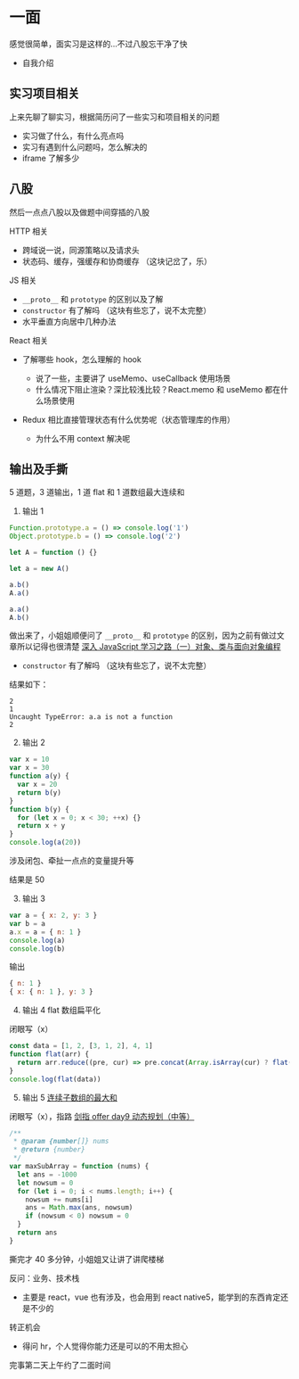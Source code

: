 # 一面

感觉很简单，面实习是这样的...不过八股忘干净了快

- 自我介绍

## 实习项目相关

上来先聊了聊实习，根据简历问了一些实习和项目相关的问题

- 实习做了什么，有什么亮点吗
- 实习有遇到什么问题吗，怎么解决的
- iframe 了解多少

## 八股

然后一点点八股以及做题中间穿插的八股

HTTP 相关

- 跨域说一说，同源策略以及请求头
- 状态码、缓存，强缓存和协商缓存 （这块记岔了，乐）

JS 相关

- `__proto__` 和 `prototype` 的区别以及了解
- `constructor` 有了解吗 （这块有些忘了，说不太完整）
- 水平垂直方向居中几种办法

React 相关

- 了解哪些 hook，怎么理解的 hook
  - 说了一些，主要讲了 useMemo、useCallback 使用场景
  - 什么情况下阻止渲染？深比较浅比较？React.memo 和 useMemo 都在什么场景使用
- Redux 相比直接管理状态有什么优势呢（状态管理库的作用）

  - 为什么不用 context 解决呢

## 输出及手撕

5 道题，3 道输出，1 道 flat 和 1 道数组最大连续和

1. 输出 1

```javascript
Function.prototype.a = () => console.log('1')
Object.prototype.b = () => console.log('2')

let A = function () {}

let a = new A()

a.b()
A.a()

a.a()
A.b()
```

做出来了，小姐姐顺便问了 `__proto__` 和 `prototype` 的区别，因为之前有做过文章所以记得也很清楚 [深入 JavaScript 学习之路（一）对象、类与面向对象编程](https://ysx.cosine.ren/js-learning-1)

- `constructor` 有了解吗 （这块有些忘了，说不太完整）

结果如下：

```
2
1
Uncaught TypeError: a.a is not a function
2
```

2. 输出 2

```javascript
var x = 10
var x = 30
function a(y) {
  var x = 20
  return b(y)
}
function b(y) {
  for (let x = 0; x < 30; ++x) {}
  return x + y
}
console.log(a(20))
```

涉及闭包、牵扯一点点的变量提升等

结果是 50

3. 输出 3

```javascript
var a = { x: 2, y: 3 }
var b = a
a.x = a = { n: 1 }
console.log(a)
console.log(b)
```

输出

```javascript
{ n: 1 }
{ x: { n: 1 }, y: 3 }
```

4. 输出 4 flat 数组扁平化

闭眼写（x）

```javascript
const data = [1, 2, [3, 1, 2], 4, 1]
function flat(arr) {
  return arr.reduce((pre, cur) => pre.concat(Array.isArray(cur) ? flat(cur) : cur), [])
}
console.log(flat(data))
```

5. 输出 5 [连续子数组的最大和](https://leetcode.cn/problems/lian-xu-zi-shu-zu-de-zui-da-he-lcof/)

闭眼写（x），指路 [剑指 offer day9 动态规划（中等）](https://ysx.cosine.ren/coding-train/leetcode/offer/day9/#剑指-offer-42-连续子数组的最大和)

```javascript
/**
 * @param {number[]} nums
 * @return {number}
 */
var maxSubArray = function (nums) {
  let ans = -1000
  let nowsum = 0
  for (let i = 0; i < nums.length; i++) {
    nowsum += nums[i]
    ans = Math.max(ans, nowsum)
    if (nowsum < 0) nowsum = 0
  }
  return ans
}
```

撕完才 40 多分钟，小姐姐又让讲了讲爬楼梯

反问：业务、技术栈

- 主要是 react，vue 也有涉及，也会用到 react native5，能学到的东西肯定还是不少的

转正机会

- 得问 hr，个人觉得你能力还是可以的不用太担心

完事第二天上午约了二面时间
